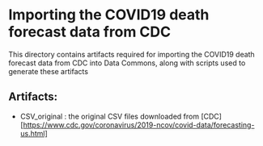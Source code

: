 # Importing the COVID19 death forecast data from CDC
This directory contains artifacts required for importing the COVID19 death forecast data from CDC into Data Commons, along with scripts used to generate these artifacts
## Artifacts:
* CSV_original : the original CSV files downloaded from [CDC][https://www.cdc.gov/coronavirus/2019-ncov/covid-data/forecasting-us.html]


